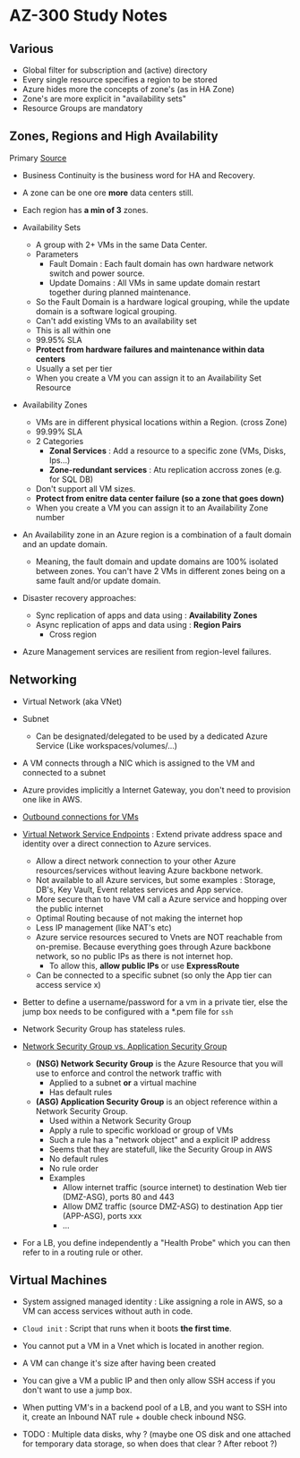 # AZ-300 Study Notes

## Various

* Global filter for subscription and (active) directory
* Every single resource specifies a region to be stored
* Azure hides more the concepts of zone's (as in HA Zone)
* Zone's are more explicit in "availability sets"
* Resource Groups are mandatory


## Zones, Regions and High Availability

Primary [Source](https://docs.microsoft.com/en-us/azure/availability-zones/az-overview)

* Business Continuity is the business word for HA and Recovery.
* A zone can be one ore **more** data centers still.
* Each region has **a min of 3** zones.

* Availability Sets
  * A group with 2+ VMs in the same Data Center.
  * Parameters
    * Fault Domain : Each fault domain has own hardware network switch and power source. 
    * Update Domains : All VMs in same update domain restart together during planned maintenance.
  * So the Fault Domain is a hardware logical grouping, while the update domain is a software logical grouping.
  * Can't add existing VMs to an availability set
  * This is all within one 
  * 99.95% SLA
  * **Protect from hardware failures and maintenance within data centers**
  * Usually a set per tier
  * When you create a VM you can assign it to an Availability Set Resource
  
* Availability Zones
  * VMs are in different physical locations within a Region. (cross Zone)
  * 99.99% SLA
  * 2 Categories
    * **Zonal Services** : Add a resource to a specific zone (VMs, Disks, Ips...)
    * **Zone-redundant services** : Atu replication accross zones (e.g. for SQL DB)
  * Don't support all VM sizes.
  * **Protect from enitre data center failure (so a zone that goes down)**
  * When you create a VM you can assign it to an Availability Zone number
  
* An Availability zone in an Azure region is a combination of a fault domain and an update domain.
  * Meaning, the fault domain and update domains are 100% isolated between zones. You can't have 2 VMs in different zones being on a same fault and/or update domain.

* Disaster recovery approaches: 
  * Sync replication of apps and data using : **Availability Zones**
  * Async replication of apps and data using : **Region Pairs**
    * Cross region

* Azure Management services are resilient from region-level failures.

## Networking

* Virtual Network (aka VNet)

* Subnet
  * Can be designated/delegated to be used by a dedicated Azure Service (Like workspaces/volumes/...)

* A VM connects through a NIC which is assigned to the VM and connected to a subnet
* Azure provides implicitly a Internet Gateway, you don't need to provision one like in AWS.

* [Outbound connections for VMs](https://docs.microsoft.com/en-us/azure/load-balancer/load-balancer-outbound-connections)

* [Virtual Network Service Endpoints](https://docs.microsoft.com/en-us/azure/virtual-network/virtual-network-service-endpoints-overview) : Extend private address space and identity over a direct connection to Azure services.
  * Allow a direct network connection to your other Azure resources/services without leaving Azure backbone network.
  * Not available to all Azure services, but some examples : Storage, DB's, Key Vault, Event relates services and App service.
  * More secure than to have VM call a Azure service and hopping over the public internet
  * Optimal Routing because of not making the internet hop
  * Less IP management (like NAT's etc)
  * Azure service resources secured to Vnets are NOT reachable from on-premise. Because everything goes through Azure backbone network, so no public IPs as there is not internet hop.
    * To allow this,  **allow public IPs** or use **ExpressRoute**
  * Can be connected to a specific subnet (so only the App tier can access service x)
  
* Better to define a username/password for a vm in a private tier, else the jump box needs to be configured with a *.pem file for `ssh`

* Network Security Group has stateless rules.

* [Network Security Group vs. Application Security Group](https://www.kainos.com/microsoft-azure-nsgs-asgs-simplified/)
  * **(NSG) Network Security Group** is the Azure Resource that you will use to enforce and control the network traffic with
    * Applied to a subnet **or** a virtual machine
    * Has default rules
  * **(ASG) Application Security Group** is an object reference within a Network Security Group.
    * Used within a Network Security Group
    * Apply a rule to specific workload or group of VMs
    * Such a rule has a "network object" and a explicit IP address
    * Seems that they are statefull, like the Security Group in AWS
    * No default rules
    * No rule order
    * Examples
      * Allow internet traffic (source internet) to destination Web tier (DMZ-ASG), ports 80 and 443
      * Allow DMZ traffic (source DMZ-ASG) to destination App tier (APP-ASG), ports xxx
      * ...
      
* For a LB, you define independently a "Health Probe" which you can then refer to in a routing rule or other.

## Virtual Machines

* System assigned managed identity : Like assigning a role in AWS, so a VM can access services without auth in code.
* `Cloud init` : Script that runs when it boots **the first time**.
* You cannot put a VM in a Vnet which is located in another region.

* A VM can change it's size after having been created
* You can give a VM a public IP and then only allow SSH access if you don't want to use a jump box.
* When putting VM's in a backend pool of a LB, and you want to SSH into it, create an Inbound NAT rule + double check inbound NSG.

* TODO : Multiple data disks, why ? (maybe one OS disk and one attached for temporary data storage, so when does that clear ? After reboot ?)

